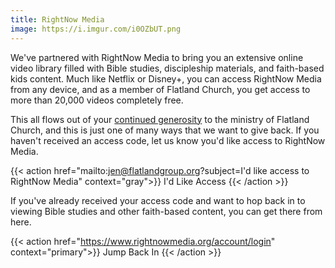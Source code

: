 ```yaml
---
title: RightNow Media
image: https://i.imgur.com/i0OZbUT.png
---
```


We've partnered with RightNow Media to bring you an extensive online video library filled with Bible studies, discipleship materials, and faith-based kids content. Much like Netflix or Disney+, you can access RightNow Media from any device, and as a member of Flatland Church, you get access to more than 20,000 videos completely free.

This all flows out of your [continued generosity](/give) to the ministry of Flatland Church, and this is just one of many ways that we want to give back. If you haven't received an access code, let us know you'd like access to RightNow Media.

{{< action href="mailto:jen@flatlandgroup.org?subject=I'd like access to RightNow Media" context="gray">}}
I'd Like Access
{{< /action >}}

If you've already received your access code and want to hop back in to viewing Bible studies and other faith-based content, you can get there from here.

{{< action href="https://www.rightnowmedia.org/account/login" context="primary">}}
Jump Back In
{{< /action >}}
